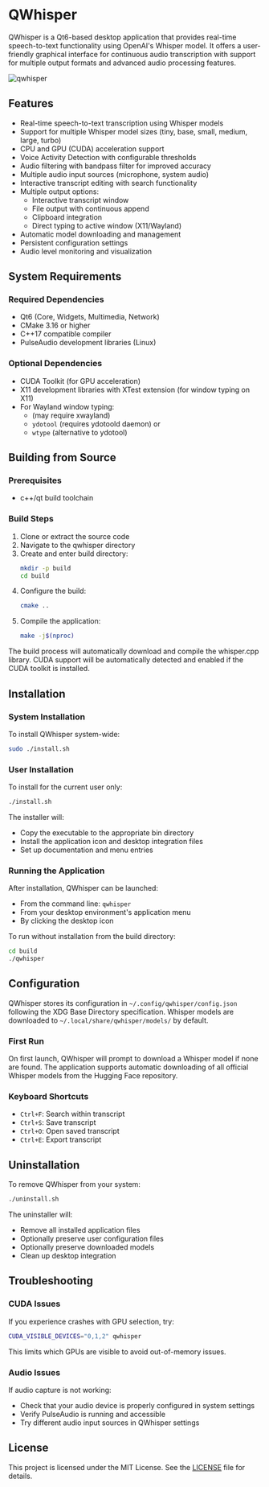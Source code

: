 # QWhisper

QWhisper is a Qt6-based desktop application that provides real-time speech-to-text functionality using OpenAI's Whisper model. It offers a user-friendly graphical interface for continuous audio transcription with support for multiple output formats and advanced audio processing features.

![qwhisper](images/qwhisper.png)

## Features

- Real-time speech-to-text transcription using Whisper models
- Support for multiple Whisper model sizes (tiny, base, small, medium, large, turbo)
- CPU and GPU (CUDA) acceleration support
- Voice Activity Detection with configurable thresholds
- Audio filtering with bandpass filter for improved accuracy
- Multiple audio input sources (microphone, system audio)
- Interactive transcript editing with search functionality
- Multiple output options:
  - Interactive transcript window
  - File output with continuous append
  - Clipboard integration
  - Direct typing to active window (X11/Wayland)
- Automatic model downloading and management
- Persistent configuration settings
- Audio level monitoring and visualization

## System Requirements

### Required Dependencies

- Qt6 (Core, Widgets, Multimedia, Network)
- CMake 3.16 or higher
- C++17 compatible compiler
- PulseAudio development libraries (Linux)

### Optional Dependencies

- CUDA Toolkit (for GPU acceleration)
- X11 development libraries with XTest extension (for window typing on X11)
- For Wayland window typing: 
  - (may require xwayland)
  - `ydotool` (requires ydotoold daemon) or
  - `wtype` (alternative to ydotool)

## Building from Source

### Prerequisites

- c++/qt build toolchain

### Build Steps

1. Clone or extract the source code
2. Navigate to the qwhisper directory
3. Create and enter build directory:
   ```bash
   mkdir -p build
   cd build
   ```
4. Configure the build:
   ```bash
   cmake ..
   ```
5. Compile the application:
   ```bash
   make -j$(nproc)
   ```

The build process will automatically download and compile the whisper.cpp library. CUDA support will be automatically detected and enabled if the CUDA toolkit is installed.

## Installation

### System Installation

To install QWhisper system-wide:
```bash
sudo ./install.sh
```

### User Installation

To install for the current user only:
```bash
./install.sh
```

The installer will:
- Copy the executable to the appropriate bin directory
- Install the application icon and desktop integration files
- Set up documentation and menu entries

### Running the Application

After installation, QWhisper can be launched:
- From the command line: `qwhisper`
- From your desktop environment's application menu
- By clicking the desktop icon

To run without installation from the build directory:
```bash
cd build
./qwhisper
```

## Configuration

QWhisper stores its configuration in `~/.config/qwhisper/config.json` following the XDG Base Directory specification. Whisper models are downloaded to `~/.local/share/qwhisper/models/` by default.

### First Run

On first launch, QWhisper will prompt to download a Whisper model if none are found. The application supports automatic downloading of all official Whisper models from the Hugging Face repository.

### Keyboard Shortcuts

- `Ctrl+F`: Search within transcript
- `Ctrl+S`: Save transcript
- `Ctrl+O`: Open saved transcript
- `Ctrl+E`: Export transcript

## Uninstallation

To remove QWhisper from your system:
```bash
./uninstall.sh
```

The uninstaller will:
- Remove all installed application files
- Optionally preserve user configuration files
- Optionally preserve downloaded models
- Clean up desktop integration

## Troubleshooting

### CUDA Issues

If you experience crashes with GPU selection, try:
```bash
CUDA_VISIBLE_DEVICES="0,1,2" qwhisper
```
This limits which GPUs are visible to avoid out-of-memory issues.


### Audio Issues

If audio capture is not working:
- Check that your audio device is properly configured in system settings
- Verify PulseAudio is running and accessible
- Try different audio input sources in QWhisper settings

## License

This project is licensed under the MIT License. See the [LICENSE](LICENSE) file for details.
